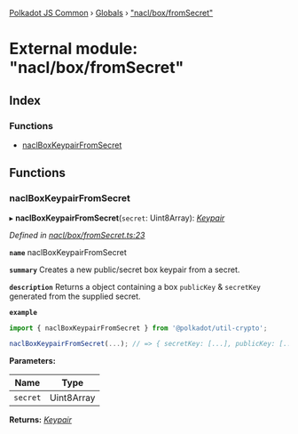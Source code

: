 [Polkadot JS Common](../README.md) › [Globals](../globals.md) › ["nacl/box/fromSecret"](_nacl_box_fromsecret_.md)

# External module: "nacl/box/fromSecret"

## Index

### Functions

* [naclBoxKeypairFromSecret](_nacl_box_fromsecret_.md#naclboxkeypairfromsecret)

## Functions

###  naclBoxKeypairFromSecret

▸ **naclBoxKeypairFromSecret**(`secret`: Uint8Array): *[Keypair](../interfaces/_types_.keypair.md)*

*Defined in [nacl/box/fromSecret.ts:23](https://github.com/polkadot-js/common/blob/fc9a5ac2/packages/util-crypto/src/nacl/box/fromSecret.ts#L23)*

**`name`** naclBoxKeypairFromSecret

**`summary`** Creates a new public/secret box keypair from a secret.

**`description`** 
Returns a object containing a box `publicKey` & `secretKey` generated from the supplied secret.

**`example`** 
<BR>

```javascript
import { naclBoxKeypairFromSecret } from '@polkadot/util-crypto';

naclBoxKeypairFromSecret(...); // => { secretKey: [...], publicKey: [...] }
```

**Parameters:**

Name | Type |
------ | ------ |
`secret` | Uint8Array |

**Returns:** *[Keypair](../interfaces/_types_.keypair.md)*
